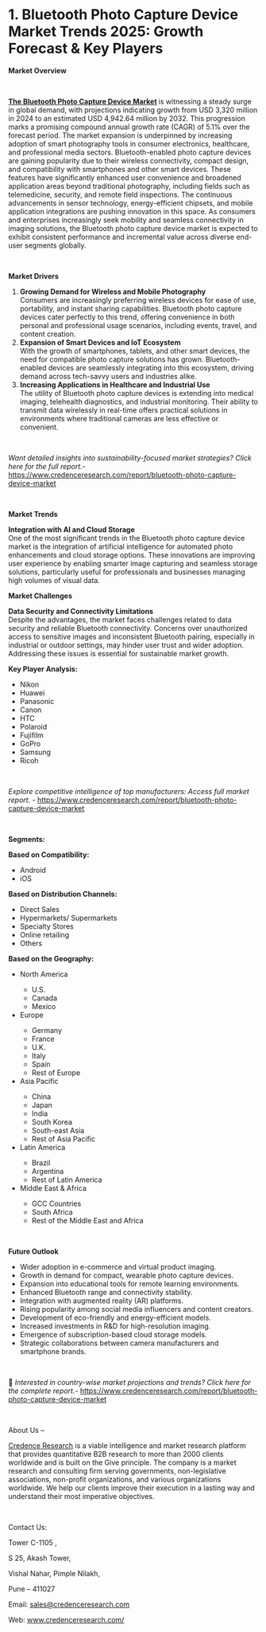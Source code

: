 # 1.	Bluetooth Photo Capture Device Market Trends 2025: Growth Forecast & Key Players


<p><strong>Market Overview</strong></p>
<p><strong>&nbsp;</strong></p>
<p><strong><a href="https://www.credenceresearch.com/report/bluetooth-photo-capture-device-market">The Bluetooth Photo Capture Device Market</a> </strong>is witnessing a steady surge in global demand, with projections indicating growth from USD 3,320 million in 2024 to an estimated USD 4,942.64 million by 2032. This progression marks a promising compound annual growth rate (CAGR) of 5.1% over the forecast period. The market expansion is underpinned by increasing adoption of smart photography tools in consumer electronics, healthcare, and professional media sectors. Bluetooth-enabled photo capture devices are gaining popularity due to their wireless connectivity, compact design, and compatibility with smartphones and other smart devices. These features have significantly enhanced user convenience and broadened application areas beyond traditional photography, including fields such as telemedicine, security, and remote field inspections. The continuous advancements in sensor technology, energy-efficient chipsets, and mobile application integrations are pushing innovation in this space. As consumers and enterprises increasingly seek mobility and seamless connectivity in imaging solutions, the Bluetooth photo capture device market is expected to exhibit consistent performance and incremental value across diverse end-user segments globally.</p>
<p><strong>&nbsp;</strong></p>
<p><strong>Market Drivers</strong></p>
<ol>
<li><strong> Growing Demand for Wireless and Mobile Photography</strong><br /> Consumers are increasingly preferring wireless devices for ease of use, portability, and instant sharing capabilities. Bluetooth photo capture devices cater perfectly to this trend, offering convenience in both personal and professional usage scenarios, including events, travel, and content creation.</li>
<li><strong> Expansion of Smart Devices and IoT Ecosystem</strong><br /> With the growth of smartphones, tablets, and other smart devices, the need for compatible photo capture solutions has grown. Bluetooth-enabled devices are seamlessly integrating into this ecosystem, driving demand across tech-savvy users and industries alike.</li>
<li><strong> Increasing Applications in Healthcare and Industrial Use</strong><br /> The utility of Bluetooth photo capture devices is extending into medical imaging, telehealth diagnostics, and industrial monitoring. Their ability to transmit data wirelessly in real-time offers practical solutions in environments where traditional cameras are less effective or convenient.</li>
</ol>
<p><strong>&nbsp;</strong></p>
<p><em>Want detailed insights into sustainability-focused market strategies? Click here for the full report.- </em><a href="https://www.credenceresearch.com/report/bluetooth-photo-capture-device-market">https://www.credenceresearch.com/report/bluetooth-photo-capture-device-market</a></p>
<p>&nbsp;</p>
<p><strong>Market Trends</strong></p>
<p><strong>Integration with AI and Cloud Storage</strong><br /> One of the most significant trends in the Bluetooth photo capture device market is the integration of artificial intelligence for automated photo enhancements and cloud storage options. These innovations are improving user experience by enabling smarter image capturing and seamless storage solutions, particularly useful for professionals and businesses managing high volumes of visual data.</p>
<p><strong>Market Challenges</strong></p>
<p><strong>Data Security and Connectivity Limitations</strong><br /> Despite the advantages, the market faces challenges related to data security and reliable Bluetooth connectivity. Concerns over unauthorized access to sensitive images and inconsistent Bluetooth pairing, especially in industrial or outdoor settings, may hinder user trust and wider adoption. Addressing these issues is essential for sustainable market growth.</p>
<p><strong>Key Player Analysis:</strong></p>
<ul>
<li>Nikon</li>
<li>Huawei</li>
<li>Panasonic</li>
<li>Canon</li>
<li>HTC</li>
<li>Polaroid</li>
<li>Fujifilm</li>
<li>GoPro</li>
<li>Samsung</li>
<li>Ricoh</li>
</ul>
<p>&nbsp;</p>
<p><em>Explore competitive intelligence of top manufacturers: Access full market report. - </em><a href="https://www.credenceresearch.com/report/bluetooth-photo-capture-device-market">https://www.credenceresearch.com/report/bluetooth-photo-capture-device-market</a></p>
<p>&nbsp;</p>
<p><strong>Segments:</strong></p>
<p><strong>Based on Compatibility:</strong></p>
<ul>
<li>Android</li>
<li>iOS</li>
</ul>
<p><strong>Based on Distribution Channels:</strong></p>
<ul>
<li>Direct Sales</li>
<li>Hypermarkets/ Supermarkets</li>
<li>Specialty Stores</li>
<li>Online retailing</li>
<li>Others</li>
</ul>
<p><strong>Based on the Geography:</strong></p>
<ul>
<li>North America</li>
<ul>
<li>U.S.</li>
<li>Canada</li>
<li>Mexico</li>
</ul>
<li>Europe</li>
<ul>
<li>Germany</li>
<li>France</li>
<li>U.K.</li>
<li>Italy</li>
<li>Spain</li>
<li>Rest of Europe</li>
</ul>
<li>Asia Pacific</li>
<ul>
<li>China</li>
<li>Japan</li>
<li>India</li>
<li>South Korea</li>
<li>South-east Asia</li>
<li>Rest of Asia Pacific</li>
</ul>
<li>Latin America</li>
<ul>
<li>Brazil</li>
<li>Argentina</li>
<li>Rest of Latin America</li>
</ul>
<li>Middle East &amp; Africa</li>
<ul>
<li>GCC Countries</li>
<li>South Africa</li>
<li>Rest of the Middle East and Africa</li>
</ul>
</ul>
<p>&nbsp;</p>
<p><strong>Future Outlook </strong></p>
<ul>
<li>Wider adoption in e-commerce and virtual product imaging.</li>
<li>Growth in demand for compact, wearable photo capture devices.</li>
<li>Expansion into educational tools for remote learning environments.</li>
<li>Enhanced Bluetooth range and connectivity stability.</li>
<li>Integration with augmented reality (AR) platforms.</li>
<li>Rising popularity among social media influencers and content creators.</li>
<li>Development of eco-friendly and energy-efficient models.</li>
<li>Increased investments in R&amp;D for high-resolution imaging.</li>
<li>Emergence of subscription-based cloud storage models.</li>
<li>Strategic collaborations between camera manufacturers and smartphone brands.</li>
</ul>
<p><strong>&nbsp;</strong></p>
<p>📌 <em>Interested in country-wise market projections and trends? Click here for the complete report.- </em><a href="https://www.credenceresearch.com/report/bluetooth-photo-capture-device-market">https://www.credenceresearch.com/report/bluetooth-photo-capture-device-market</a></p>
<p>&nbsp;</p>
<p>About Us &ndash;</p>
<p><a href="https://www.credenceresearch.com/">Credence Research</a> is a viable intelligence and market research platform that provides quantitative B2B research to more than 2000 clients worldwide and is built on the Give principle. The company is a market research and consulting firm serving governments, non-legislative associations, non-profit organizations, and various organizations worldwide. We help our clients improve their execution in a lasting way and understand their most imperative objectives.</p>
<p>&nbsp;</p>
<p>Contact Us:</p>
<p>Tower C-1105 ,</p>
<p>S 25, Akash Tower,</p>
<p>Vishal Nahar, Pimple Nilakh,</p>
<p>Pune &ndash; 411027</p>
<p>Email: <a href="mailto:sales@credenceresearch.com">sales@credenceresearch.com</a></p>
<p>Web: <a href="http://www.credenceresearch.com/">www.credenceresearch.com/</a></p>

